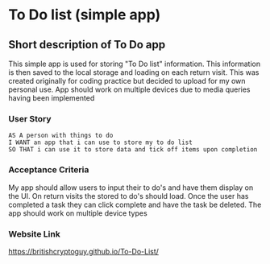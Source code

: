 # To Do list (simple app)

## Short description of To Do app

This simple app is used for storing "To Do list" information. This information is then saved to the local storage and loading on each return visit. This was created originally for coding practice but decided to upload for my own personal use. App should work on multiple devices due to media queries having been implemented

### User Story

```
AS A person with things to do
I WANT an app that i can use to store my to do list
SO THAT i can use it to store data and tick off items upon completion
```

### Acceptance Criteria

My app should allow users to input their to do's and have them display on the UI. On return visits the stored to do's should load. Once the user has completed a task they can click complete and have the task be deleted. The app should work on multiple device types

### Website Link

https://britishcryptoguy.github.io/To-Do-List/
